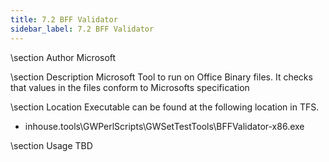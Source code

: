 ```yaml
---
title: 7.2 BFF Validator
sidebar_label: 7.2 BFF Validator
---
```


\section Author
Microsoft

\section Description
Microsoft Tool to run on Office Binary files. It checks that values in the files conform to Microsofts specification

\section Location
Executable can be found at the following location in TFS.

- inhouse.tools\GWPerlScripts\GWSetTestTools\BFFValidator-x86.exe


\section Usage
TBD